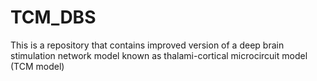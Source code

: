 # TCM_DBS
This is a repository that contains improved version of a deep brain stimulation network model known as thalami-cortical microcircuit model (TCM model) 

